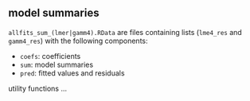 
## model summaries

`allfits_sum_(lmer|gamm4).RData` are files containing
lists (`lme4_res` and `gamm4_res`) with the following components:

- `coefs`: coefficients
- `sum`: model summaries
- `pred`: fitted values and residuals

utility functions ...
